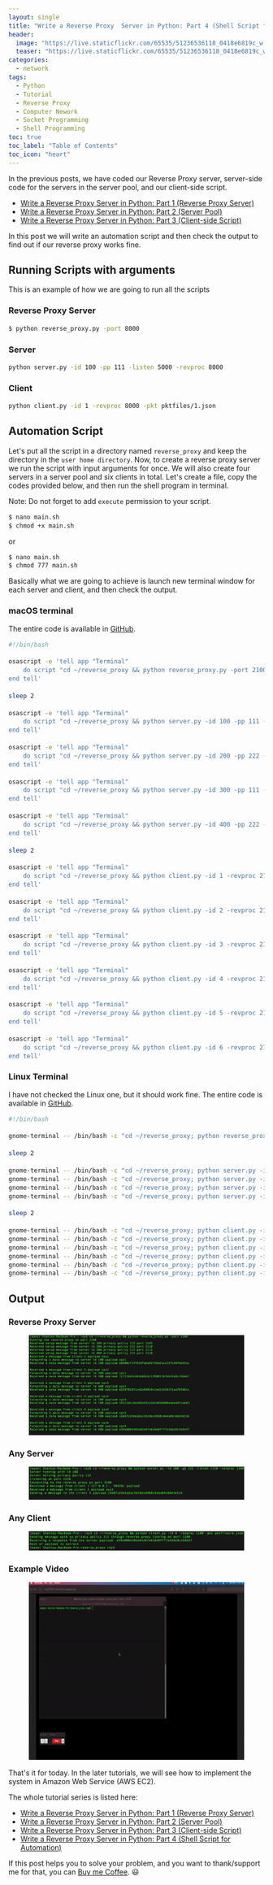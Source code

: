 ```yaml
---
layout: single
title: "Write a Reverse Proxy  Server in Python: Part 4 (Shell Script for Automation)"
header:
  image: "https://live.staticflickr.com/65535/51236536118_0418e6819c_w.jpg"
  teaser: "https://live.staticflickr.com/65535/51236536118_0418e6819c_w.jpg"
categories:
  - network
tags:
  - Python
  - Tutorial
  - Reverse Proxy
  - Computer Nework
  - Socket Programming
  - Shell Programming
toc: true
toc_label: "Table of Contents"
toc_icon: "heart"
---
```


In the previous posts, we have coded our Reverse Proxy server, server-side code for the servers in the server pool, and our  client-side script.

* [Write a Reverse Proxy Server in Python: Part 1 (Reverse Proxy Server)](https://shantoroy.com/network/write-a-reverse-proxy-server-in-python/)
* [Write a Reverse Proxy Server in Python: Part 2 (Server Pool)](https://shantoroy.com/network/write-a-reverse-proxy-in-python-part-02-servers/)
* [Write a Reverse Proxy Server in Python: Part 3 (Client-side Script)](https://shantoroy.com/network/write-a-reverse-proxy-server-client-side-script/)

In this post we will write an automation script and then check the output to find out if our reverse proxy works fine.

## Running Scripts with arguments
This is an example of how we are going to run all the scripts
### Reverse Proxy Server
 ```sh
$ python reverse_proxy.py -port 8000
```

### Server
```sh
python server.py -id 100 -pp 111 -listen 5000 -revproc 8000
```

### Client
```sh
python client.py -id 1 -revproc 8000 -pkt pktfiles/1.json
```

## Automation Script
Let's put all the script in a directory named `reverse_proxy` and keep the directory in the `user home directory`. Now, to create a reverse proxy server we run the script with input arguments for once. We will also create four servers in a server pool and six clients in total. Let's create a file, copy the codes provided below, and then run the shell program in terminal.

Note: Do not forget to add `execute` permission to your script.
```sh
$ nano main.sh
$ chmod +x main.sh
```
or
```sh
$ nano main.sh
$ chmod 777 main.sh
```

Basically what we are going to achieve is launch new terminal window for each server and client, and then check the output.

### macOS terminal
The entire code is available in [GitHub](https://github.com/shantoroy/reverse_proxy/blob/master/main.sh).
```sh
#!/bin/bash

osascript -e 'tell app "Terminal"
    do script "cd ~/reverse_proxy && python reverse_proxy.py -port 2100"
end tell'

sleep 2

osascript -e 'tell app "Terminal"
    do script "cd ~/reverse_proxy && python server.py -id 100 -pp 111 -listen 2105 -revproc 2100"
end tell'

osascript -e 'tell app "Terminal"
    do script "cd ~/reverse_proxy && python server.py -id 200 -pp 222 -listen 2110 -revproc 2100"
end tell'

osascript -e 'tell app "Terminal"
    do script "cd ~/reverse_proxy && python server.py -id 300 -pp 111 -listen 2115 -revproc 2100"
end tell'

osascript -e 'tell app "Terminal"
    do script "cd ~/reverse_proxy && python server.py -id 400 -pp 222 -listen 2120 -revproc 2100"
end tell'

sleep 2

osascript -e 'tell app "Terminal"
    do script "cd ~/reverse_proxy && python client.py -id 1 -revproc 2100 -pkt pktfiles/1.json"
end tell'

osascript -e 'tell app "Terminal"
    do script "cd ~/reverse_proxy && python client.py -id 2 -revproc 2100 -pkt pktfiles/2.json"
end tell'

osascript -e 'tell app "Terminal"
    do script "cd ~/reverse_proxy && python client.py -id 3 -revproc 2100 -pkt pktfiles/3.json"
end tell'

osascript -e 'tell app "Terminal"
    do script "cd ~/reverse_proxy && python client.py -id 4 -revproc 2100 -pkt pktfiles/4.json"
end tell'

osascript -e 'tell app "Terminal"
    do script "cd ~/reverse_proxy && python client.py -id 5 -revproc 2100 -pkt pktfiles/5.json"
end tell'

osascript -e 'tell app "Terminal"
    do script "cd ~/reverse_proxy && python client.py -id 6 -revproc 2100 -pkt pktfiles/6.json"
end tell'
```

### Linux Terminal
I have not checked the Linux one, but it should work fine. The entire code is available in [GitHub](https://github.com/shantoroy/reverse_proxy/blob/master/main_linux.sh).
```sh
#!/bin/bash

gnome-terminal -- /bin/bash -c "cd ~/reverse_proxy; python reverse_proxy.py -port 2200; bash"

sleep 2

gnome-terminal -- /bin/bash -c "cd ~/reverse_proxy; python server.py -id 100 -pp 111 -listen 2105 -revproc 2200; bash"
gnome-terminal -- /bin/bash -c "cd ~/reverse_proxy; python server.py -id 200 -pp 222 -listen 2110 -revproc 2200; bash"
gnome-terminal -- /bin/bash -c "cd ~/reverse_proxy; python server.py -id 300 -pp 111 -listen 2115 -revproc 2200; bash"
gnome-terminal -- /bin/bash -c "cd ~/reverse_proxy; python server.py -id 400 -pp 222 -listen 2120 -revproc 2200; bash"

sleep 2

gnome-terminal -- /bin/bash -c "cd ~/reverse_proxy; python client.py -id 1 -revproc 2200 -pkt pktfiles/1.json; bash"
gnome-terminal -- /bin/bash -c "cd ~/reverse_proxy; python client.py -id 2 -revproc 2200 -pkt pktfiles/2.json; bash"
gnome-terminal -- /bin/bash -c "cd ~/reverse_proxy; python client.py -id 3 -revproc 2200 -pkt pktfiles/3.json; bash"
gnome-terminal -- /bin/bash -c "cd ~/reverse_proxy; python client.py -id 4 -revproc 2200 -pkt pktfiles/4.json; bash"
gnome-terminal -- /bin/bash -c "cd ~/reverse_proxy; python client.py -id 5 -revproc 2200 -pkt pktfiles/5.json; bash"
gnome-terminal -- /bin/bash -c "cd ~/reverse_proxy; python client.py -id 6 -revproc 2200 -pkt pktfiles/6.json; bash"
```

## Output
### Reverse Proxy Server
<figure>
  <a href="https://github.com/shantoroy/reverse_proxy/blob/master/screenshots/rev_proxy.png?raw=true"><img src="https://github.com/shantoroy/reverse_proxy/blob/master/screenshots/rev_proxy.png?raw=true"></a>
</figure>

### Any Server

<figure>
  <a href="https://github.com/shantoroy/reverse_proxy/blob/master/screenshots/server.png?raw=true"><img src="https://github.com/shantoroy/reverse_proxy/blob/master/screenshots/server.png?raw=true"></a>
</figure>

### Any Client

<figure>
  <a href="https://github.com/shantoroy/reverse_proxy/blob/master/screenshots/client.png?raw=true"><img src="https://github.com/shantoroy/reverse_proxy/blob/master/screenshots/client.png?raw=true"></a>
</figure>

### Example Video
<figure>
  <a href="https://github.com/shantoroy/reverse_proxy/blob/master/screenshots/reverse_proxy.gif?raw=true"><img src="https://github.com/shantoroy/reverse_proxy/blob/master/screenshots/reverse_proxy.gif?raw=true" width="700" height="350"></a>
</figure>

That's it for today. In the later tutorials, we will see how to implement the system in Amazon Web Service (AWS EC2).

The whole tutorial series is listed here:
* [Write a Reverse Proxy Server in Python: Part 1 (Reverse Proxy Server)](https://shantoroy.com/network/write-a-reverse-proxy-server-in-python/)
* [Write a Reverse Proxy Server in Python: Part 2 (Server Pool)](https://shantoroy.com/network/write-a-reverse-proxy-in-python-part-02-servers/)
* [Write a Reverse Proxy Server in Python: Part 3 (Client-side Script)](https://shantoroy.com/network/write-a-reverse-proxy-server-client-side-script/)
* [Write a Reverse Proxy Server in Python: Part 4 (Shell Script for Automation)](https://shantoroy.com/network/write-a-reverse-proxy-in-python-automation-shell-script/)


If this post helps you to solve your problem, and you want to thank/support me for that, you can  [Buy me Coffee](https://www.paypal.me/shantoroy). :smiley:
<!--stackedit_data:
eyJoaXN0b3J5IjpbLTE3MTY0MzI5NDUsNTQwMjM5MTE3LDY2MD
IwMzA2NCwtMjAzNDAwMTEzMSwtMTg1MDAxNzY5NCwxNjA2NjI1
Mjc5XX0=
-->